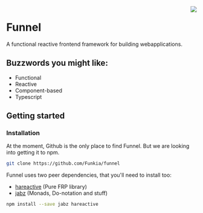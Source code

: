 <img align="right" src="https://avatars0.githubusercontent.com/u/21360882?v=3&s=200">

# Funnel
A functional reactive frontend framework for building webapplications.

## Buzzwords you might like:
* Functional
* Reactive
* Component-based
* Typescript


## Getting started

### Installation
At the moment, Github is the only place to find Funnel. But we are looking into getting it to npm.
```sh
git clone https://github.com/Funkia/funnel
```
Funnel uses two peer dependencies, that you'll need to install too:
* [hareactive](https://github.com/Funkia/hareactive) (Pure FRP library)
* [jabz](https://github.com/Funkia/jabz) (Monads, Do-notation and stuff)
```sh
npm install --save jabz hareactive
```




